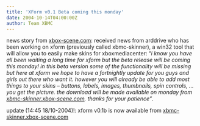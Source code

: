 ```yaml
---
title: 'XForm v0.1 Beta coming this monday'
date: 2004-10-14T04:00:00Z
author: Team XBMC
---
```

news story from [xbox-scene.com](http://www.xbox-scene.com/xbox1data/sep/epazlekzuesvrxfqsp.php): received news from arddrive who has been working on xform (previously called xbmc-skinner), a win32 tool that will allow you to easily make skins for xboxmediacenter: “*i know you have all been waiting a long time for xform but the beta release will be coming this monday! in this beta version some of the functionality will be missing but here at xform we hope to have a fortnightly update for you guys and girls out there who want it. however you will already be able to add most things to your skins – buttons, labels, images, thumbnails, spin controls, …you get the picture. the download will be made available on monday from [xbmc-skinner.xbox-scene.com](http://xbmc-skinner.xbox-scene.com). thanks for your patience”*.

 update (14:45 18/10-2004)!: xform v0.1b is now available from [xbmc-skinner.xbox-scene.com](http://xbmc-skinner.xbox-scene.com)

 
